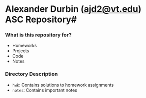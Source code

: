 # Alexander Durbin (ajd2@vt.edu) ASC Repository#

### What is this repository for? ###

* Homeworks
* Projects
* Code
* Notes

### Directory Description ###
* `hwk`: Contains solutions to homework assignments
* `notes`: Contains important notes

